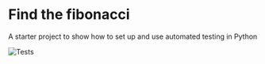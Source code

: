 # Find the fibonacci
A starter project to show how to set up and use automated testing in Python

![Tests](https://github.com/Swati-Verma11/Testing/actions/workflows/tests.yml/badge.svg)
